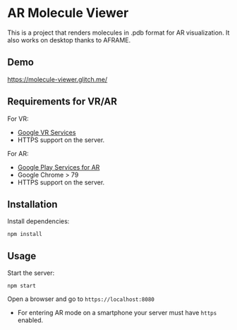 # AR Molecule Viewer

This is a project that renders molecules in .pdb format for AR visualization. It also works on desktop thanks to AFRAME.

## Demo
https://molecule-viewer.glitch.me/

## Requirements for VR/AR

For VR:
* [Google VR Services](https://play.google.com/store/apps/details?id=com.google.vr.vrcore)
* HTTPS support on the server.

For AR:
* [Google Play Services for AR](https://play.google.com/store/apps/details?id=com.google.ar.core)
* Google Chrome > 79
* HTTPS support on the server.

## Installation

Install dependencies:
```
npm install
```

## Usage
Start the server:
```
npm start
```
Open a browser and go to `https://localhost:8080`

* For entering AR mode on a smartphone your server must have `https` enabled.
